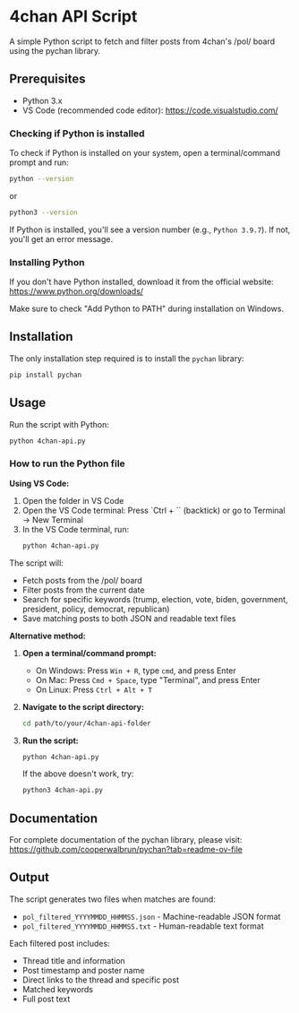 # 4chan API Script

A simple Python script to fetch and filter posts from 4chan's /pol/ board using the pychan library.

## Prerequisites

- Python 3.x
- VS Code (recommended code editor): https://code.visualstudio.com/

### Checking if Python is installed

To check if Python is installed on your system, open a terminal/command prompt and run:

```bash
python --version
```

or

```bash
python3 --version
```

If Python is installed, you'll see a version number (e.g., `Python 3.9.7`). If not, you'll get an error message.

### Installing Python

If you don't have Python installed, download it from the official website:
https://www.python.org/downloads/

Make sure to check "Add Python to PATH" during installation on Windows.

## Installation

The only installation step required is to install the `pychan` library:

```bash
pip install pychan
```

## Usage

Run the script with Python:

```bash
python 4chan-api.py
```

### How to run the Python file

**Using VS Code:**
1. Open the folder in VS Code
2. Open the VS Code terminal: Press `Ctrl + `` (backtick) or go to Terminal → New Terminal
3. In the VS Code terminal, run:
   ```bash
   python 4chan-api.py
   ```

The script will:
- Fetch posts from the /pol/ board
- Filter posts from the current date
- Search for specific keywords (trump, election, vote, biden, government, president, policy, democrat, republican)
- Save matching posts to both JSON and readable text files


**Alternative method:**
1. **Open a terminal/command prompt:**
   - On Windows: Press `Win + R`, type `cmd`, and press Enter
   - On Mac: Press `Cmd + Space`, type "Terminal", and press Enter
   - On Linux: Press `Ctrl + Alt + T`

2. **Navigate to the script directory:**
   ```bash
   cd path/to/your/4chan-api-folder
   ```

3. **Run the script:**
   ```bash
   python 4chan-api.py
   ```

   If the above doesn't work, try:
   ```bash
   python3 4chan-api.py
   ```

## Documentation

For complete documentation of the pychan library, please visit:
https://github.com/cooperwalbrun/pychan?tab=readme-ov-file

## Output

The script generates two files when matches are found:
- `pol_filtered_YYYYMMDD_HHMMSS.json` - Machine-readable JSON format
- `pol_filtered_YYYYMMDD_HHMMSS.txt` - Human-readable text format

Each filtered post includes:
- Thread title and information
- Post timestamp and poster name
- Direct links to the thread and specific post
- Matched keywords
- Full post text
